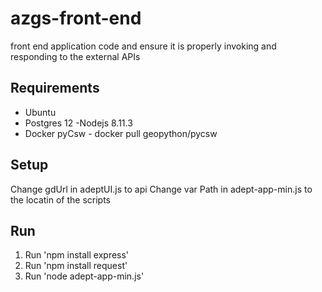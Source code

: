 # azgs-front-end
front end application code and ensure it is properly invoking and responding to the external APIs


## Requirements

* Ubuntu
* Postgres 12 -Nodejs 8.11.3
* Docker pyCsw - docker pull geopython/pycsw

## Setup 
Change gdUrl in adeptUI.js to api 
Change var Path in adept-app-min.js to the locatin of the scripts 

## Run
1.  Run 'npm install express'
2. Run 'npm install request'
3. Run 'node adept-app-min.js'


